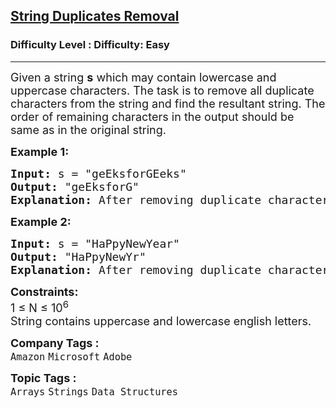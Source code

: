 <h2><a href="https://www.geeksforgeeks.org/problems/remove-all-duplicates-from-a-given-string4321/1?page=3&category=Arrays,Strings,STL,Binary%20Search,Map,set,Kadane&difficulty=Easy&sortBy=submissions">String Duplicates Removal</a></h2><h3>Difficulty Level : Difficulty: Easy</h3><hr><div class="problems_problem_content__Xm_eO"><p><span style="font-size: 18px;">Given a string <strong>s</strong>&nbsp;which may contain lowercase and uppercase characters. The task is to remove all duplicate characters from the string and find the resultant string. The order of remaining characters in the output should be same as in the original string.</span></p>
<p><span style="font-size: 18px;"><strong>Example 1:</strong></span></p>
<pre><span style="font-size: 18px;"><strong>Input: </strong>s = "geEksforGEeks"
<strong>Output:</strong> "geEksforG"
<strong>Explanation: </strong>After removing duplicate characters such as E, e, k, s, we have string as "geEksforG".
</span></pre>
<p><span style="font-size: 18px;"><strong>Example 2:</strong></span></p>
<pre><span style="font-size: 18px;"><strong>Input: </strong>s = "HaPpyNewYear"
<strong>Output:</strong> "HaPpyNewYr"
<strong>Explanation:</strong> After removing duplicate characters such as e, a, we have string as "HaPpyNewYr".
</span></pre>
<p><span style="font-size: 18px;"><strong>Constraints:</strong><br>1 ≤ N ≤ 10<sup>6</sup><br>String contains uppercase and lowercase english letters.</span></p></div><p><span style=font-size:18px><strong>Company Tags : </strong><br><code>Amazon</code>&nbsp;<code>Microsoft</code>&nbsp;<code>Adobe</code>&nbsp;<br><p><span style=font-size:18px><strong>Topic Tags : </strong><br><code>Arrays</code>&nbsp;<code>Strings</code>&nbsp;<code>Data Structures</code>&nbsp;